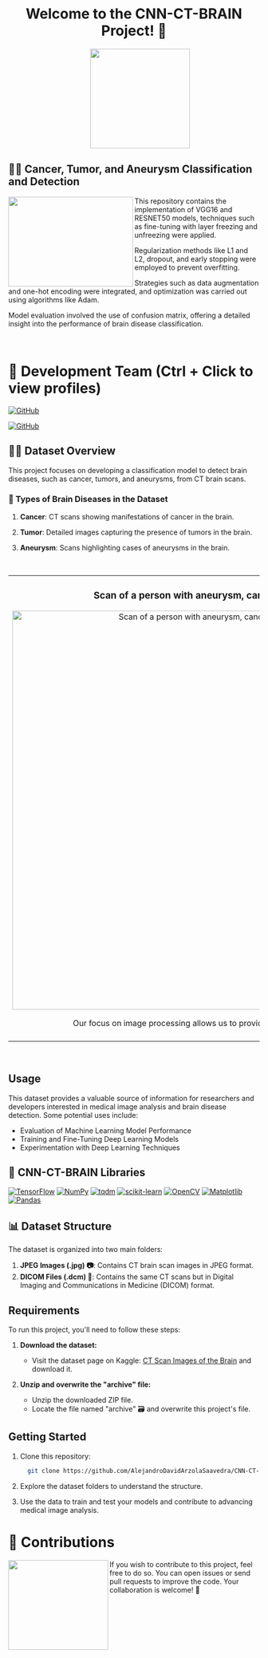 <h1 align="center">Welcome to the CNN-CT-BRAIN Project! 🧠</h1>

<ul align="center">		
  <a href="https://www.kaggle.com/datasets/trainingdatapro/computed-tomography-ct-of-the-brain" target="_blank">
    <img width="200px"  src="https://github.com/AlejandroDavidArzolaSaavedra/CNN-CT-BRAIN/assets/90756437/0bed01b8-49fc-40de-bbfa-982a38e50ea1">
  </a>
</ul>

## 👩‍🔬 Cancer, Tumor, and Aneurysm Classification and Detection

<img align="left" width="250" height="180" src="https://i.imgur.com/RsmO2hP.gif?raw=true"></a>
This repository contains the implementation of VGG16 and RESNET50 models, techniques such as fine-tuning with layer freezing and unfreezing were applied. 

Regularization methods like L1 and L2, dropout, and early stopping were employed to prevent overfitting. 

Strategies such as data augmentation and one-hot encoding were integrated, and optimization was carried out using algorithms like Adam. 

Model evaluation involved the use of confusion matrix, offering a detailed insight into the performance of brain disease classification.

<br>

# 👥 Development Team (Ctrl + Click to view profiles)

[![GitHub](https://img.shields.io/badge/GitHub-Andrea%20Santana%20Lopez-purple?style=flat-square&logo=github)](https://github.com/AndreaSantalos)

[![GitHub](https://img.shields.io/badge/GitHub-Alejandro%20David%20Arzola%20Saavedra-blue?style=flat-square&logo=github)](https://github.com/AlejandroDavidArzolaSaavedra)

## 🕵🏻 Dataset Overview
<p color="blue">
This project focuses on developing a classification model to detect brain diseases, such as cancer, tumors, and aneurysms, from CT brain scans.
</p>

### 💉 Types of Brain Diseases in the Dataset

1. **Cancer**: CT scans showing manifestations of cancer in the brain.

2. **Tumor**: Detailed images capturing the presence of tumors in the brain.

3. **Aneurysm**: Scans highlighting cases of aneurysms in the brain.

<br>
<table align="center">
  <tr>
  <td width="50%">
    <h3 align="center"> Scan of a person with aneurysm, cancer, and tumor</h3>
    <div align="center">
      <a href="https://github.com/AlejandroDavidArzolaSaavedra/CNN-CT-BRAIN" target="_blank"><img width="800" src="https://github.com/AlejandroDavidArzolaSaavedra/CNN-CT-BRAIN/assets/90756437/645c003c-fd45-4f31-9152-0ef1f7c3f0dc" width="400" alt="Scan of a person with aneurysm, cancer, and tumor"></a>
      <p>Our focus on image processing allows us to provide accurate diagnosis 🩺</p>
    </div>
  </td>                                                    
</table> 
<br>

## Usage

This dataset provides a valuable source of information for researchers and developers interested in medical image analysis and brain disease detection. Some potential uses include:

- Evaluation of Machine Learning Model Performance
- Training and Fine-Tuning Deep Learning Models
- Experimentation with Deep Learning Techniques


## 📖 CNN-CT-BRAIN Libraries 

[![TensorFlow](https://img.shields.io/badge/TensorFlow-black?style=for-the-badge&logo=tensorflow)](Link_To_Your_TensorFlow_Page)
[![NumPy](https://img.shields.io/badge/NumPy-%23013243?style=for-the-badge&logo=numpy)](Link_To_Your_NumPy_Page)
[![tqdm](https://img.shields.io/badge/tqdm-%23000000?style=for-the-badge&logo=tqdm)](Link_To_Your_tqdm_Page)
[![scikit-learn](https://img.shields.io/badge/scikit_learn-%23191919?style=for-the-badge&logo=scikit-learn)](Link_To_Your_scikit_learn_Page)
[![OpenCV](https://img.shields.io/badge/OpenCV-%23FD8C00?style=for-the-badge&logo=opencv)](Link_To_Your_OpenCV_Page)
[![Matplotlib](https://img.shields.io/badge/Matplotlib-%23FF6400?style=for-the-badge&logo=matplotlib&logoColor=white)](Link_To_Your_Matplotlib_Page)
[![Pandas](https://img.shields.io/badge/Pandas-%23150458?style=for-the-badge&logo=pandas)](Link_To_Your_Pandas_Page)



## 📊 Dataset Structure

The dataset is organized into two main folders:

1. **JPEG Images (.jpg) 📷**: Contains CT brain scan images in JPEG format.
2. **DICOM Files (.dcm) 📁**: Contains the same CT scans but in Digital Imaging and Communications in Medicine (DICOM) format.

## Requirements

To run this project, you'll need to follow these steps:

1. **Download the dataset:**
   - Visit the dataset page on Kaggle: [CT Scan Images of the Brain](https://www.kaggle.com/datasets/trainingdatapro/computed-tomography-ct-of-the-brain) and download it.

2. **Unzip and overwrite the "archive" file:**
   - Unzip the downloaded ZIP file.
   - Locate the file named "archive" 🗃️ and overwrite this project's file.

## Getting Started

1. Clone this repository:

   ```bash
     git clone https://github.com/AlejandroDavidArzolaSaavedra/CNN-CT-BRAIN.git
   ```

2. Explore the dataset folders to understand the structure.

3. Use the data to train and test your models and contribute to advancing medical image analysis.

# 🤝 Contributions
<img align="left" width="200" height="180" src="https://github.com/AlejandroDavidArzolaSaavedra/CNN-CT-BRAIN/assets/90756437/3bf833fa-828e-467c-89b8-0ea4a077d3ea"></a>
If you wish to contribute to this project, feel free to do so. You can open issues or send pull requests to improve the code. Your collaboration is welcome! 🚀
